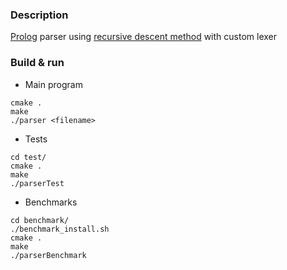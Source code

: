 ### Description

[Prolog](http://teyjus.cs.umn.edu/) parser using [recursive descent method](https://en.wikipedia.org/wiki/Recursive_descent_parser) with custom lexer

### Build & run

* Main program
```
cmake .
make
./parser <filename>
```

* Tests
```
cd test/
cmake .
make
./parserTest
```

* Benchmarks
```
cd benchmark/
./benchmark_install.sh
cmake .
make
./parserBenchmark

